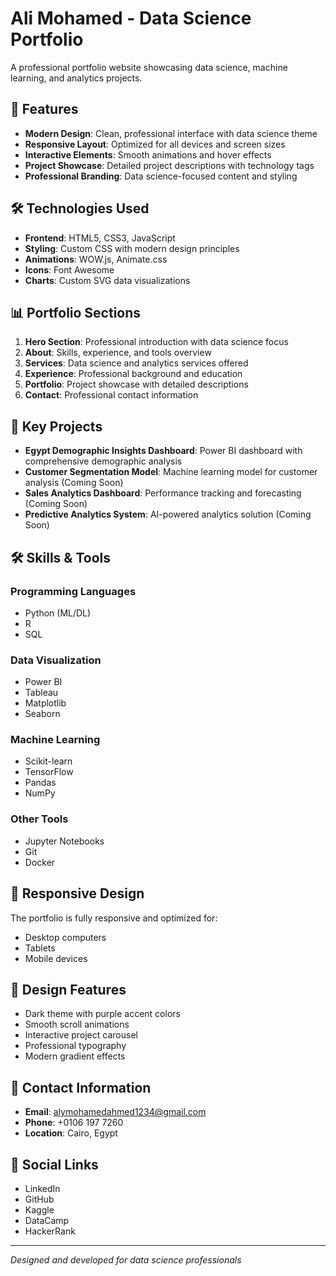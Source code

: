 # Ali Mohamed - Data Science Portfolio

A professional portfolio website showcasing data science, machine learning, and analytics projects.

## 🚀 Features

- **Modern Design**: Clean, professional interface with data science theme
- **Responsive Layout**: Optimized for all devices and screen sizes
- **Interactive Elements**: Smooth animations and hover effects
- **Project Showcase**: Detailed project descriptions with technology tags
- **Professional Branding**: Data science-focused content and styling

## 🛠️ Technologies Used

- **Frontend**: HTML5, CSS3, JavaScript
- **Styling**: Custom CSS with modern design principles
- **Animations**: WOW.js, Animate.css
- **Icons**: Font Awesome
- **Charts**: Custom SVG data visualizations

## 📊 Portfolio Sections

1. **Hero Section**: Professional introduction with data science focus
2. **About**: Skills, experience, and tools overview
3. **Services**: Data science and analytics services offered
4. **Experience**: Professional background and education
5. **Portfolio**: Project showcase with detailed descriptions
6. **Contact**: Professional contact information

## 🎯 Key Projects

- **Egypt Demographic Insights Dashboard**: Power BI dashboard with comprehensive demographic analysis
- **Customer Segmentation Model**: Machine learning model for customer analysis (Coming Soon)
- **Sales Analytics Dashboard**: Performance tracking and forecasting (Coming Soon)
- **Predictive Analytics System**: AI-powered analytics solution (Coming Soon)

## 🛠️ Skills & Tools

### Programming Languages
- Python (ML/DL)
- R
- SQL

### Data Visualization
- Power BI
- Tableau
- Matplotlib
- Seaborn

### Machine Learning
- Scikit-learn
- TensorFlow
- Pandas
- NumPy

### Other Tools
- Jupyter Notebooks
- Git
- Docker

## 📱 Responsive Design

The portfolio is fully responsive and optimized for:
- Desktop computers
- Tablets
- Mobile devices

## 🎨 Design Features

- Dark theme with purple accent colors
- Smooth scroll animations
- Interactive project carousel
- Professional typography
- Modern gradient effects

## 📧 Contact Information

- **Email**: alymohamedahmed1234@gmail.com
- **Phone**: +0106 197 7260
- **Location**: Cairo, Egypt

## 🔗 Social Links

- LinkedIn
- GitHub
- Kaggle
- DataCamp
- HackerRank

---

*Designed and developed for data science professionals*
